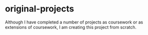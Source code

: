 # original-projects
Although I have completed a number of projects as coursework or as extensions of coursework, I am creating this project from scratch.